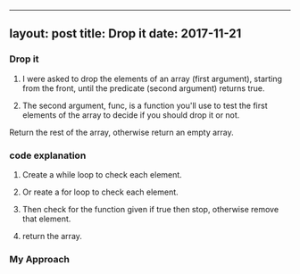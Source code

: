 
---
layout: post
title: Drop it
date: 2017-11-21
---
### Drop it

1. I were asked to drop the elements of an array (first argument), 		starting from the front, until the predicate (second argument) 		returns true.

2. The second argument, func, is a function you'll use to test the 		first elements of the array to decide if you should drop it or 		not.

Return the rest of the array, otherwise return an empty array.

### code explanation

1. Create a while loop to check each element.

2. Or reate a for loop to check each element.

3. Then check for the function given if true then stop, otherwise 		remove that element.

4. return the array.

### My Approach


